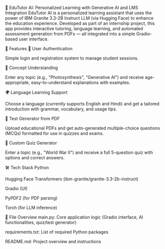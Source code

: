 🧠 EduTutor AI: Personalized Learning with Generative AI and LMS Integration
EduTutor AI is a personalized learning assistant that uses the power of IBM Granite 3.3-2B Instruct LLM (via Hugging Face) to enhance the education experience. Developed as part of an internship project, this app provides interactive tutoring, language learning, and automated assessment generation from PDFs — all integrated into a simple Gradio-based user interface.

🚀 Features
🔐 User Authentication

Simple login and registration system to manage student sessions.

📘 Concept Understanding

Enter any topic (e.g., "Photosynthesis", "Generative AI") and receive age-appropriate, easy-to-understand explanations with examples.

🌍 Language Learning Support

Choose a language (currently supports English and Hindi) and get a tailored introduction with grammar, vocabulary, and usage tips.

📄 Test Generator from PDF

Upload educational PDFs and get auto-generated multiple-choice questions (MCQs) formatted for use in quizzes and exams.

🧪 Custom Quiz Generator

Enter a topic (e.g., "World War II") and receive a full 5-question quiz with options and correct answers.

🛠️ Tech Stack
Python

Hugging Face Transformers (ibm-granite/granite-3.3-2b-instruct)

Gradio (UI)

PyPDF2 (for PDF parsing)

Torch (for LLM inference)

📂 File Overview
main.py: Core application logic (Gradio interface, AI functionalities, quiz/test generator)

requirements.txt: List of required Python packages

README.md: Project overview and instructions

